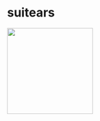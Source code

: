 # suitears

<img src="https://github.com/interest-protocol/suitears/assets/92447129/803aa173-e2d0-4919-a44c-c003ff71c284" width="200">
